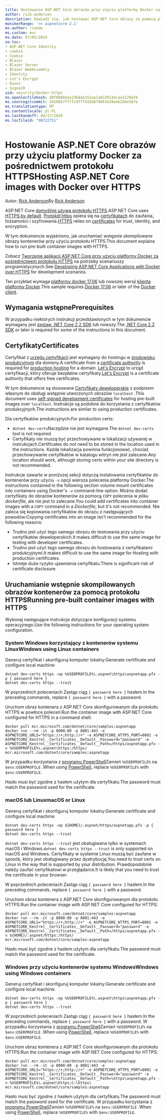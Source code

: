 ```yaml
---
title: Hostowanie ASP.NET Core obrazów przy użyciu platformy Docker za pośrednictwem protokołu HTTPS
author: rick-anderson
description: Dowiedz się, jak hostować ASP.NET Core obrazy za pomocą platformy Docker za pośrednictwem protokołu HTTPS
monikerRange: '>= aspnetcore-2.1'
ms.author: riande
ms.custom: mvc
ms.date: 07/05/2019
no-loc:
- ASP.NET Core Identity
- cookie
- Cookie
- Blazor
- Blazor Server
- Blazor WebAssembly
- Identity
- Let's Encrypt
- Razor
- SignalR
uid: security/docker-https
ms.openlocfilehash: d9f0b88a5e23b64e151ae1a622914dcae3129af6
ms.sourcegitcommit: 24106b7ffffc9fff410a679863e28aeb2bbe5b7e
ms.translationtype: MT
ms.contentlocale: pl-PL
ms.lasthandoff: 09/17/2020
ms.locfileid: "90722751"
---
```

# <a name="hosting-aspnet-core-images-with-docker-over-https"></a><span data-ttu-id="23411-103">Hostowanie ASP.NET Core obrazów przy użyciu platformy Docker za pośrednictwem protokołu HTTPS</span><span class="sxs-lookup"><span data-stu-id="23411-103">Hosting ASP.NET Core images with Docker over HTTPS</span></span>

<span data-ttu-id="23411-104">Autor: [Rick Anderson](https://twitter.com/RickAndMSFT)</span><span class="sxs-lookup"><span data-stu-id="23411-104">By [Rick Anderson](https://twitter.com/RickAndMSFT)</span></span>

<span data-ttu-id="23411-105">ASP.NET Core [domyślnie używa protokołu HTTPS](./enforcing-ssl.md).</span><span class="sxs-lookup"><span data-stu-id="23411-105">ASP.NET Core uses [HTTPS by default](./enforcing-ssl.md).</span></span> <span data-ttu-id="23411-106">[Protokół https](https://en.wikipedia.org/wiki/HTTPS) opiera się na [certyfikatach](https://en.wikipedia.org/wiki/Public_key_certificate) do zaufania, tożsamości i szyfrowania.</span><span class="sxs-lookup"><span data-stu-id="23411-106">[HTTPS](https://en.wikipedia.org/wiki/HTTPS) relies on [certificates](https://en.wikipedia.org/wiki/Public_key_certificate) for trust, identity, and encryption.</span></span>

<span data-ttu-id="23411-107">W tym dokumencie wyjaśniono, jak uruchamiać wstępnie skompilowane obrazy kontenerów przy użyciu protokołu HTTPS.</span><span class="sxs-lookup"><span data-stu-id="23411-107">This document explains how to run pre-built container images with HTTPS.</span></span>

<span data-ttu-id="23411-108">Zobacz [Tworzenie aplikacji ASP.NET Core przy użyciu platformy Docker za pośrednictwem protokołu HTTPS](https://github.com/dotnet/dotnet-docker/blob/master/samples/run-aspnetcore-https-development.md) na potrzeby scenariuszy programistycznych.</span><span class="sxs-lookup"><span data-stu-id="23411-108">See [Developing ASP.NET Core Applications with Docker over HTTPS](https://github.com/dotnet/dotnet-docker/blob/master/samples/run-aspnetcore-https-development.md) for development scenarios.</span></span>

<span data-ttu-id="23411-109">Ten przykład wymaga [platformy docker 17,06](https://docs.docker.com/release-notes/docker-ce) lub nowszej wersji [klienta platformy Docker](https://www.docker.com/products/docker).</span><span class="sxs-lookup"><span data-stu-id="23411-109">This sample requires [Docker 17.06](https://docs.docker.com/release-notes/docker-ce) or later of the [Docker client](https://www.docker.com/products/docker).</span></span>

## <a name="prerequisites"></a><span data-ttu-id="23411-110">Wymagania wstępne</span><span class="sxs-lookup"><span data-stu-id="23411-110">Prerequisites</span></span>

<span data-ttu-id="23411-111">W przypadku niektórych instrukcji przedstawionych w tym dokumencie wymagany jest [zestaw .NET Core 2,2 SDK](https://dotnet.microsoft.com/download) lub nowszy.</span><span class="sxs-lookup"><span data-stu-id="23411-111">The [.NET Core 2.2 SDK](https://dotnet.microsoft.com/download) or later is required for some of the instructions in this document.</span></span>

## <a name="certificates"></a><span data-ttu-id="23411-112">Certyfikaty</span><span class="sxs-lookup"><span data-stu-id="23411-112">Certificates</span></span>

<span data-ttu-id="23411-113">Certyfikat z [urzędu certyfikacji](https://wikipedia.org/wiki/Certificate_authority) jest wymagany do hostingu w [środowisku produkcyjnym](https://blogs.msdn.microsoft.com/webdev/2017/11/29/configuring-https-in-asp-net-core-across-different-platforms/) dla domeny.</span><span class="sxs-lookup"><span data-stu-id="23411-113">A certificate from a [certificate authority](https://wikipedia.org/wiki/Certificate_authority) is required for [production hosting](https://blogs.msdn.microsoft.com/webdev/2017/11/29/configuring-https-in-asp-net-core-across-different-platforms/) for a domain.</span></span> <span data-ttu-id="23411-114">[Let's Encrypt](https://letsencrypt.org/) to urząd certyfikacji, który oferuje bezpłatne certyfikaty.</span><span class="sxs-lookup"><span data-stu-id="23411-114">[Let's Encrypt](https://letsencrypt.org/) is a certificate authority that offers free certificates.</span></span>

<span data-ttu-id="23411-115">W tym dokumencie są stosowane [Certyfikaty deweloperskie](https://en.wikipedia.org/wiki/Self-signed_certificate) z podpisem własnym do obsługi wstępnie utworzonych obrazów `localhost` .</span><span class="sxs-lookup"><span data-stu-id="23411-115">This document uses [self-signed development certificates](https://en.wikipedia.org/wiki/Self-signed_certificate) for hosting pre-built images over `localhost`.</span></span> <span data-ttu-id="23411-116">Instrukcje są podobne do korzystania z certyfikatów produkcyjnych.</span><span class="sxs-lookup"><span data-stu-id="23411-116">The instructions are similar to using production certificates.</span></span>

<span data-ttu-id="23411-117">Dla certyfikatów produkcyjnych:</span><span class="sxs-lookup"><span data-stu-id="23411-117">For production certs:</span></span>

* <span data-ttu-id="23411-118">`dotnet dev-certs`Narzędzie nie jest wymagane.</span><span class="sxs-lookup"><span data-stu-id="23411-118">The `dotnet dev-certs` tool is not required.</span></span>
* <span data-ttu-id="23411-119">Certyfikaty nie muszą być przechowywane w lokalizacji używanej w instrukcjach.</span><span class="sxs-lookup"><span data-stu-id="23411-119">Certificates do not need to be stored in the location used in the instructions.</span></span> <span data-ttu-id="23411-120">Każda lokalizacja powinna funkcjonować, chociaż przechowywanie certyfikatów w katalogu witryn nie jest zalecane.</span><span class="sxs-lookup"><span data-stu-id="23411-120">Any location should work, although storing certs within your site directory is not recommended.</span></span>

<span data-ttu-id="23411-121">Instrukcje zawarte w poniższej sekcji dotyczą instalowania certyfikatów do kontenerów przy użyciu `-v` opcji wiersza polecenia platformy Docker.</span><span class="sxs-lookup"><span data-stu-id="23411-121">The instructions contained in the following section volume mount certificates into containers using Docker's `-v` command-line option.</span></span> <span data-ttu-id="23411-122">Można dodać certyfikaty do obrazów kontenerów za pomocą `COPY` polecenia w *pliku dockerfile*, ale nie jest to zalecane.</span><span class="sxs-lookup"><span data-stu-id="23411-122">You could add certificates into container images with a `COPY` command in a *Dockerfile*, but it's not recommended.</span></span> <span data-ttu-id="23411-123">Nie zaleca się kopiowania certyfikatów do obrazu z następujących powodów:</span><span class="sxs-lookup"><span data-stu-id="23411-123">Copying certificates into an image isn't recommended for the following reasons:</span></span>

* <span data-ttu-id="23411-124">Trudno jest użyć tego samego obrazu do testowania przy użyciu certyfikatów deweloperskich.</span><span class="sxs-lookup"><span data-stu-id="23411-124">It makes difficult to use the same image for testing with developer certificates.</span></span>
* <span data-ttu-id="23411-125">Trudno jest użyć tego samego obrazu do hostowania z certyfikatami produkcyjnymi.</span><span class="sxs-lookup"><span data-stu-id="23411-125">It makes difficult to use the same image for Hosting with production certificates.</span></span>
* <span data-ttu-id="23411-126">Istnieje duże ryzyko ujawnienia certyfikatu.</span><span class="sxs-lookup"><span data-stu-id="23411-126">There is significant risk of certificate disclosure.</span></span>

## <a name="running-pre-built-container-images-with-https"></a><span data-ttu-id="23411-127">Uruchamianie wstępnie skompilowanych obrazów kontenerów za pomocą protokołu HTTPS</span><span class="sxs-lookup"><span data-stu-id="23411-127">Running pre-built container images with HTTPS</span></span>

<span data-ttu-id="23411-128">Wykonaj następujące instrukcje dotyczące konfiguracji systemu operacyjnego.</span><span class="sxs-lookup"><span data-stu-id="23411-128">Use the following instructions for your operating system configuration.</span></span>

### <a name="windows-using-linux-containers"></a><span data-ttu-id="23411-129">System Windows korzystający z kontenerów systemu Linux</span><span class="sxs-lookup"><span data-stu-id="23411-129">Windows using Linux containers</span></span>

<span data-ttu-id="23411-130">Generuj certyfikat i skonfiguruj komputer lokalny:</span><span class="sxs-lookup"><span data-stu-id="23411-130">Generate certificate and configure local machine:</span></span>

```dotnetcli
dotnet dev-certs https -ep %USERPROFILE%\.aspnet\https\aspnetapp.pfx -p { password here }
dotnet dev-certs https --trust
```

<span data-ttu-id="23411-131">W poprzednich poleceniach Zastąp ciąg `{ password here }` hasłem.</span><span class="sxs-lookup"><span data-stu-id="23411-131">In the preceding commands, replace `{ password here }` with a password.</span></span>

<span data-ttu-id="23411-132">Uruchom obraz kontenera z ASP.NET Core skonfigurowanym dla protokołu HTTPS w powłoce poleceń:</span><span class="sxs-lookup"><span data-stu-id="23411-132">Run the container image with ASP.NET Core configured for HTTPS in a command shell:</span></span>

```console
docker pull mcr.microsoft.com/dotnet/core/samples:aspnetapp
docker run --rm -it -p 8000:80 -p 8001:443 -e ASPNETCORE_URLS="https://+;http://+" -e ASPNETCORE_HTTPS_PORT=8001 -e ASPNETCORE_Kestrel__Certificates__Default__Password="password" -e ASPNETCORE_Kestrel__Certificates__Default__Path=/https/aspnetapp.pfx -v %USERPROFILE%\.aspnet\https:/https/ mcr.microsoft.com/dotnet/core/samples:aspnetapp
```

<span data-ttu-id="23411-133">W przypadku korzystania z [programu PowerShell](/powershell/scripting/overview)Zamień `%USERPROFILE%` na `$env:USERPROFILE` .</span><span class="sxs-lookup"><span data-stu-id="23411-133">When using [PowerShell](/powershell/scripting/overview), replace `%USERPROFILE%` with `$env:USERPROFILE`.</span></span>

<span data-ttu-id="23411-134">Hasło musi być zgodne z hasłem użytym dla certyfikatu.</span><span class="sxs-lookup"><span data-stu-id="23411-134">The password must match the password used for the certificate.</span></span>

### <a name="macos-or-linux"></a><span data-ttu-id="23411-135">macOS lub Linux</span><span class="sxs-lookup"><span data-stu-id="23411-135">macOS or Linux</span></span>

<span data-ttu-id="23411-136">Generuj certyfikat i skonfiguruj komputer lokalny:</span><span class="sxs-lookup"><span data-stu-id="23411-136">Generate certificate and configure local machine:</span></span>

```dotnetcli
dotnet dev-certs https -ep ${HOME}/.aspnet/https/aspnetapp.pfx -p { password here }
dotnet dev-certs https --trust
```

<span data-ttu-id="23411-137">`dotnet dev-certs https --trust` jest obsługiwana tylko w systemach macOS i Windows.</span><span class="sxs-lookup"><span data-stu-id="23411-137">`dotnet dev-certs https --trust` is only supported on macOS and Windows.</span></span> <span data-ttu-id="23411-138">Certyfikaty w systemie Linux muszą być zaufane w sposób, który jest obsługiwany przez dystrybucję.</span><span class="sxs-lookup"><span data-stu-id="23411-138">You need to trust certs on Linux in the way that is supported by your distribution.</span></span> <span data-ttu-id="23411-139">Prawdopodobnie należy zaufać certyfikatowi w przeglądarce.</span><span class="sxs-lookup"><span data-stu-id="23411-139">It is likely that you need to trust the certificate in your browser.</span></span>

<span data-ttu-id="23411-140">W poprzednich poleceniach Zastąp ciąg `{ password here }` hasłem.</span><span class="sxs-lookup"><span data-stu-id="23411-140">In the preceding commands, replace `{ password here }` with a password.</span></span>

<span data-ttu-id="23411-141">Uruchom obraz kontenera z ASP.NET Core skonfigurowanym dla protokołu HTTPS:</span><span class="sxs-lookup"><span data-stu-id="23411-141">Run the container image with ASP.NET Core configured for HTTPS:</span></span>

```console
docker pull mcr.microsoft.com/dotnet/core/samples:aspnetapp
docker run --rm -it -p 8000:80 -p 8001:443 -e ASPNETCORE_URLS="https://+;http://+" -e ASPNETCORE_HTTPS_PORT=8001 -e ASPNETCORE_Kestrel__Certificates__Default__Password="password" -e ASPNETCORE_Kestrel__Certificates__Default__Path=/https/aspnetapp.pfx -v ${HOME}/.aspnet/https:/https/ mcr.microsoft.com/dotnet/core/samples:aspnetapp
```

<span data-ttu-id="23411-142">Hasło musi być zgodne z hasłem użytym dla certyfikatu.</span><span class="sxs-lookup"><span data-stu-id="23411-142">The password must match the password used for the certificate.</span></span>

### <a name="windows-using-windows-containers"></a><span data-ttu-id="23411-143">Windows przy użyciu kontenerów systemu Windows</span><span class="sxs-lookup"><span data-stu-id="23411-143">Windows using Windows containers</span></span>

<span data-ttu-id="23411-144">Generuj certyfikat i skonfiguruj komputer lokalny:</span><span class="sxs-lookup"><span data-stu-id="23411-144">Generate certificate and configure local machine:</span></span>

```dotnetcli
dotnet dev-certs https -ep %USERPROFILE%\.aspnet\https\aspnetapp.pfx -p { password here }
dotnet dev-certs https --trust
```

<span data-ttu-id="23411-145">W poprzednich poleceniach Zastąp ciąg `{ password here }` hasłem.</span><span class="sxs-lookup"><span data-stu-id="23411-145">In the preceding commands, replace `{ password here }` with a password.</span></span> <span data-ttu-id="23411-146">W przypadku korzystania z [programu PowerShell](/powershell/scripting/overview)Zamień `%USERPROFILE%` na `$env:USERPROFILE` .</span><span class="sxs-lookup"><span data-stu-id="23411-146">When using [PowerShell](/powershell/scripting/overview), replace `%USERPROFILE%` with `$env:USERPROFILE`.</span></span>

<span data-ttu-id="23411-147">Uruchom obraz kontenera z ASP.NET Core skonfigurowanym dla protokołu HTTPS:</span><span class="sxs-lookup"><span data-stu-id="23411-147">Run the container image with ASP.NET Core configured for HTTPS:</span></span>

```console
docker pull mcr.microsoft.com/dotnet/core/samples:aspnetapp
docker run --rm -it -p 8000:80 -p 8001:443 -e ASPNETCORE_URLS="https://+;http://+" -e ASPNETCORE_HTTPS_PORT=8001 -e ASPNETCORE_Kestrel__Certificates__Default__Password="password" -e ASPNETCORE_Kestrel__Certificates__Default__Path=\https\aspnetapp.pfx -v %USERPROFILE%\.aspnet\https:C:\https\ mcr.microsoft.com/dotnet/core/samples:aspnetapp
```

<span data-ttu-id="23411-148">Hasło musi być zgodne z hasłem użytym dla certyfikatu.</span><span class="sxs-lookup"><span data-stu-id="23411-148">The password must match the password used for the certificate.</span></span> <span data-ttu-id="23411-149">W przypadku korzystania z [programu PowerShell](/powershell/scripting/overview)Zamień `%USERPROFILE%` na `$env:USERPROFILE` .</span><span class="sxs-lookup"><span data-stu-id="23411-149">When using [PowerShell](/powershell/scripting/overview), replace `%USERPROFILE%` with `$env:USERPROFILE`.</span></span>